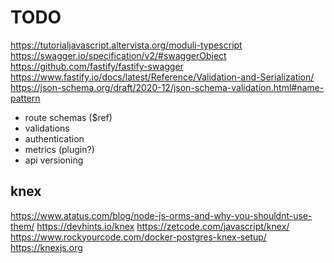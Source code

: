# TODO

https://tutorialjavascript.altervista.org/moduli-typescript
https://swagger.io/specification/v2/#swaggerObject
https://github.com/fastify/fastify-swagger
https://www.fastify.io/docs/latest/Reference/Validation-and-Serialization/
https://json-schema.org/draft/2020-12/json-schema-validation.html#name-pattern

- route schemas ($ref)
- validations
- authentication
- metrics (plugin?)
- api versioning

## knex

https://www.atatus.com/blog/node-js-orms-and-why-you-shouldnt-use-them/
https://devhints.io/knex
https://zetcode.com/javascript/knex/
https://www.rockyourcode.com/docker-postgres-knex-setup/
https://knexjs.org
